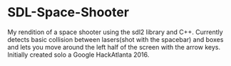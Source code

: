 # SDL-Space-Shooter
My rendition of a space shooter using the sdl2 library and C++. Currently detects basic collision between lasers(shot with the spacebar) and boxes and lets you move around the left half of the screen with the arrow keys. Initially created solo a Google HackAtlanta 2016.
